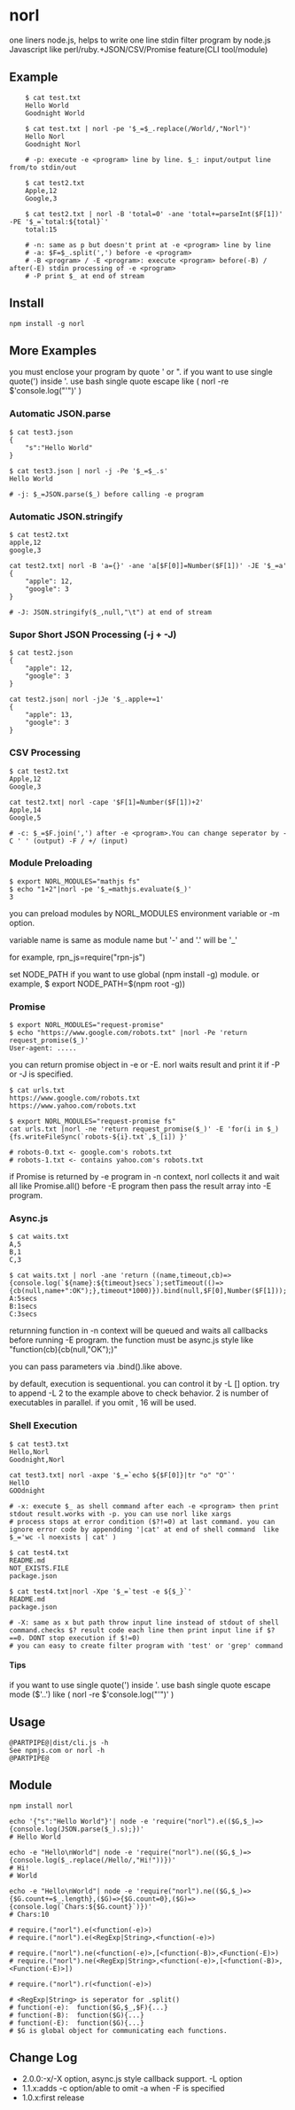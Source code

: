 norl
==========

one liners node.js, helps to write one line stdin filter program by node.js Javascript like perl/ruby.+JSON/CSV/Promise feature(CLI tool/module)

## Example

```
	$ cat test.txt
	Hello World
	Goodnight World

	$ cat test.txt | norl -pe '$_=$_.replace(/World/,"Norl")'
	Hello Norl
	Goodnight Norl

	# -p: execute -e <program> line by line. $_: input/output line from/to stdin/out

	$ cat test2.txt
	Apple,12
	Google,3

	$ cat test2.txt | norl -B 'total=0' -ane 'total+=parseInt($F[1])' -PE '$_=`total:${total}`'
	total:15

	# -n: same as p but doesn't print at -e <program> line by line
	# -a: $F=$_.split(',') before -e <program>
	# -B <program> / -E <program>: execute <program> before(-B) / after(-E) stdin processing of -e <program>
	# -P print $_ at end of stream
```

## Install

```
npm install -g norl
```

## More Examples

you must enclose your program by quote ' or ". if you want to use single quote(') inside '. use bash single quote escape like ( norl -re $'console.log("\'")' )

### Automatic JSON.parse 

```
$ cat test3.json
{
	"s":"Hello World"
}

$ cat test3.json | norl -j -Pe '$_=$_.s'
Hello World

# -j: $_=JSON.parse($_) before calling -e program 
```

### Automatic JSON.stringify 

```
$ cat test2.txt
apple,12
google,3

cat test2.txt| norl -B 'a={}' -ane 'a[$F[0]]=Number($F[1])' -JE '$_=a'
{
	"apple": 12,
	"google": 3
}

# -J: JSON.stringify($_,null,"\t") at end of stream
```

### Supor Short JSON Processing (-j + -J)

```
$ cat test2.json
{
	"apple": 12,
	"google": 3
}

cat test2.json| norl -jJe '$_.apple+=1'
{
	"apple": 13,
	"google": 3
}
```

### CSV Processing

```
$ cat test2.txt
Apple,12
Google,3

cat test2.txt| norl -cape '$F[1]=Number($F[1])+2' 
Apple,14
Google,5

# -c: $_=$F.join(',') after -e <program>.You can change seperator by -C ' ' (output) -F / +/ (input)
```

### Module Preloading

```
$ export NORL_MODULES="mathjs fs"
$ echo "1+2"|norl -pe '$_=mathjs.evaluate($_)' 
3

```

you can preload modules by NORL_MODULES environment variable or -m option.

variable name is same as module name but '-' and '.' will be '_'

for example, rpn_js=require("rpn-js")

set NODE_PATH if you want to use global (npm install -g) module.  or example, $ export NODE_PATH=$(npm root -g))

### Promise

```
$ export NORL_MODULES="request-promise"
$ echo "https://www.google.com/robots.txt" |norl -Pe 'return request_promise($_)'
User-agent: ..... 
```

you can return promise object in -e  or -E. norl waits result and print it if -P or -J is specified.

```
$ cat urls.txt
https://www.google.com/robots.txt
https://www.yahoo.com/robots.txt

$ export NORL_MODULES="request-promise fs"
cat urls.txt |norl -ne 'return request_promise($_)' -E 'for(i in $_){fs.writeFileSync(`robots-${i}.txt`,$_[i]) }'

# robots-0.txt <- google.com's robots.txt
# robots-1.txt <- contains yahoo.com's robots.txt
```

if Promise is returned by -e program in -n context, norl collects it and wait all like Promise.all()  before -E program then pass the result array into -E program.

### Async.js

```
$ cat waits.txt
A,5
B,1
C,3

$ cat waits.txt | norl -ane 'return ((name,timeout,cb)=>{console.log(`${name}:${timeout}secs`);setTimeout(()=>{cb(null,name+":OK");},timeout*1000)}).bind(null,$F[0],Number($F[1]));'
A:5secs
B:1secs
C:3secs

```
returnning function in -n context will be queued and waits all callbacks before running -E program.  the function must be async.js style like "function(cb){cb(null,"OK");)" 

you can pass parameters via .bind().like above. 

by default, execution is sequentional. you can control it by -L [<number>] option. try to append -L 2 to the example above to check behavior. 2 is number of executables in parallel. if you omit <number>, 16 will be used.

### Shell Execution

```
$ cat test3.txt
Hello,Norl
Goodnight,Norl

cat test3.txt| norl -axpe '$_=`echo ${$F[0]}|tr "o" "O"`'
HellO
GOOdnight

# -x: execute $_ as shell command after each -e <program> then print stdout result.works with -p. you can use norl like xargs
# process stops at error condition ($?!=0) at last command. you can ignore error code by appendding '|cat' at end of shell command  like $_='wc -l noexists | cat' )
```

```
$ cat test4.txt
README.md
NOT_EXISTS.FILE
package.json

$ cat test4.txt|norl -Xpe '$_=`test -e ${$_}`'
README.md
package.json

# -X: same as x but path throw input line instead of stdout of shell command.checks $? result code each line then print input line if $?==0. DONT stop execution if $!=0)
# you can easy to create filter program with 'test' or 'grep' command 
```

#### Tips

if you want to use single quote(') inside '. use bash single quote escape mode ($'..') like ( norl -re $'console.log("\'")' )

## Usage

```
@PARTPIPE@|dist/cli.js -h
See npmjs.com or norl -h
@PARTPIPE@
```

## Module

```
npm install norl

echo '{"s":"Hello World"}'| node -e 'require("norl").e(($G,$_)=>{console.log(JSON.parse($_).s);})'
# Hello World

echo -e "Hello\nWorld"| node -e 'require("norl").ne(($G,$_)=>{console.log($_.replace(/Hello/,"Hi!"))})'
# Hi!
# World

echo -e "Hello\nWorld"| node -e 'require("norl").ne(($G,$_)=>{$G.count+=$_.length},($G)=>{$G.count=0},($G)=>{console.log(`Chars:${$G.count}`)})'
# Chars:10

# require.("norl").e(<function(-e)>)
# require.("norl").e(<RegExp|String>,<function(-e)>)

# require.("norl").ne(<function(-e)>,[<function(-B)>,<Function(-E)>)
# require.("norl").ne(<RegExp|String>,<function(-e)>,[<function(-B)>,<Function(-E)>])

# require.("norl").r(<function(-e)>)

# <RegExp|String> is seperator for .split() 
# function(-e):  function($G,$_,$F){...} 
# function(-B):  function($G){...} 
# function(-E):  function($G){...} 
# $G is global object for communicating each functions.
```
## Change Log

- 2.0.0:-x/-X option, async.js style callback support. -L option
- 1.1.x:adds -c option/able to omit -a when -F is specified
- 1.0.x:first release
